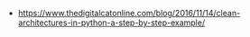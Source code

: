 - https://www.thedigitalcatonline.com/blog/2016/11/14/clean-architectures-in-python-a-step-by-step-example/